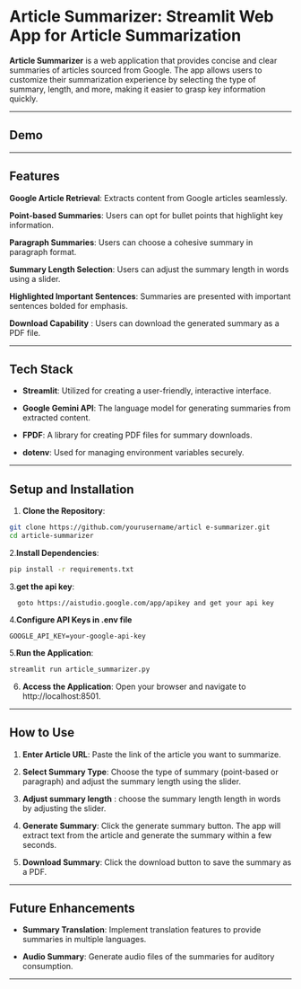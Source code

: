 # **Article Summarizer: Streamlit Web App for Article Summarization**

**Article Summarizer** is a web application that provides concise and clear summaries of articles sourced from Google. The app allows users to customize their summarization experience by selecting the type of summary, length, and more, making it easier to grasp key information quickly.

---
## **Demo**


-------------------------

## **Features**

**Google Article Retrieval**: Extracts content from Google articles seamlessly.

**Point-based Summaries**: Users can opt for bullet points that highlight key information.

**Paragraph Summaries**: Users can choose a cohesive summary in paragraph format.

**Summary Length Selection**: Users can adjust the summary length in words using a slider.

**Highlighted Important Sentences**: Summaries are presented with important sentences bolded for emphasis.

**Download Capability** : Users can download the generated summary as a PDF file.


---

## **Tech Stack**

- **Streamlit**: Utilized for creating a user-friendly, interactive interface.
 
- **Google Gemini API**: The language model for generating summaries from extracted content.
 
- **FPDF**: A library for creating PDF files for summary downloads.
 
- **dotenv**: Used for managing environment variables securely.

---

## **Setup and Installation**

1. **Clone the Repository**:
```bash
git clone https://github.com/yourusername/articl e-summarizer.git
cd article-summarizer
```

2.**Install Dependencies**:
``` bash
pip install -r requirements.txt
```

3.**get the api key**:
```
  goto https://aistudio.google.com/app/apikey and get your api key
  ```

4.**Configure API Keys in .env file**
```
GOOGLE_API_KEY=your-google-api-key
```

5.**Run the Application**:
``` bash
streamlit run article_summarizer.py
```

6. **Access the Application**: Open your browser and navigate to http://localhost:8501.


-------------------

## **How to Use**

1. **Enter Article URL**: Paste the link of the article you want to summarize.

2. **Select Summary Type**: Choose the type of summary (point-based or paragraph) and adjust the summary length using the slider.

3. **Adjust summary length** : choose the summary length length in words by adjusting the slider.

4. **Generate Summary**: Click the generate summary button. The app will extract text from the article and generate the summary within a few seconds.

5. **Download Summary**: Click the download button to save the summary as a PDF.

---

## **Future Enhancements**

- **Summary Translation**: Implement translation features to provide summaries in multiple languages.
 
- **Audio Summary**: Generate audio files of the summaries for auditory consumption.

 ------------------
